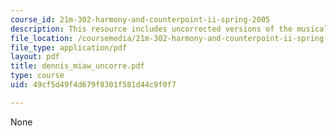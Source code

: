 ```yaml
---
course_id: 21m-302-harmony-and-counterpoint-ii-spring-2005
description: This resource includes uncorrected versions of the musical rhythms.
file_location: /coursemedia/21m-302-harmony-and-counterpoint-ii-spring-2005/49cf5d49f4d679f8301f581d44c9f0f7_dennis_miaw_uncorre.pdf
file_type: application/pdf
layout: pdf
title: dennis_miaw_uncorre.pdf
type: course
uid: 49cf5d49f4d679f8301f581d44c9f0f7

---
```

None
